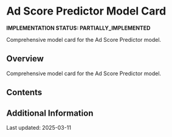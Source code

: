 # Ad Score Predictor Model Card

**IMPLEMENTATION STATUS: PARTIALLY_IMPLEMENTED**

Comprehensive model card for the Ad Score Predictor model.

## Overview

Comprehensive model card for the Ad Score Predictor model.

## Contents

<!-- This is a placeholder template. Fill with actual content based on implementation status -->

## Additional Information

Last updated: 2025-03-11
